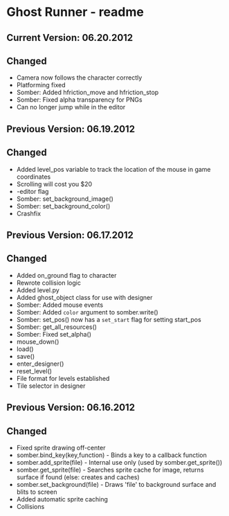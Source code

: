 Ghost Runner - readme
=====================

Current Version: 06.20.2012
---------------------------
Changed
-------
* Camera now follows the character correctly
* Platforming fixed
* Somber: Added hfriction_move and hfriction_stop
* Somber: Fixed alpha transparency for PNGs
* Can no longer jump while in the editor

Previous Version: 06.19.2012
---------------------------
Changed
-------
* Added level_pos variable to track the location of the mouse in game coordinates
* Scrolling will cost you $20
* -editor flag
* Somber: set_background_image()
* Somber: set_background_color()
* Crashfix

Previous Version: 06.17.2012
---------------------------
Changed
-------
* Added on_ground flag to character
* Rewrote collision logic
* Added level.py
* Added ghost_object class for use with designer
* Somber: Added mouse events
* Somber: Added `color` argument to somber.write()
* Somber: set_pos() now has a `set_start` flag for setting start_pos
* Somber: get_all_resources()
* Somber: Fixed set_alpha()
* mouse_down()
* load()
* save()
* enter_designer()
* reset_level()
* File format for levels established
* Tile selector in designer

Previous Version: 06.16.2012
---------------------------
Changed
-------
* Fixed sprite drawing off-center
* somber.bind_key(key,function) - Binds a key to a callback function
* somber.add_sprite(file) - Internal use only (used by somber.get_sprite())
* somber.get_sprite(file) - Searches sprite cache for image, returns surface if found (else: creates and caches)
* somber.set_background(file) - Draws 'file' to background surface and blits to screen
* Added automatic sprite caching
* Collisions